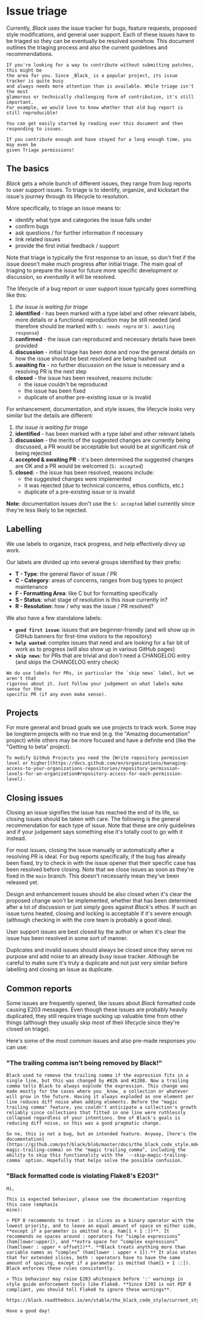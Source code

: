 # Issue triage 
 
Currently, _Black_ uses the issue tracker for bugs, feature requests, proposed style 
modifications, and general user support. Each of these issues have to be triaged so they 
can be eventually be resolved somehow. This document outlines the triaging process and 
also the current guidelines and recommendations. 
 
```{tip} 
If you're looking for a way to contribute without submitting patches, this might be 
the area for you. Since _Black_ is a popular project, its issue tracker is quite busy 
and always needs more attention than is available. While triage isn't the most 
glamorous or technically challenging form of contribution, it's still important. 
For example, we would love to know whether that old bug report is still reproducible! 
 
You can get easily started by reading over this document and then responding to issues. 
 
If you contribute enough and have stayed for a long enough time, you may even be 
given Triage permissions! 
``` 
 
## The basics 
 
_Black_ gets a whole bunch of different issues, they range from bug reports to user 
support issues. To triage is to identify, organize, and kickstart the issue's journey 
through its lifecycle to resolution. 
 
More specifically, to triage an issue means to: 
 
- identify what type and categories the issue falls under 
- confirm bugs 
- ask questions / for further information if necessary 
- link related issues 
- provide the first initial feedback / support 
 
Note that triage is typically the first response to an issue, so don't fret if the issue 
doesn't make much progress after initial triage. The main goal of triaging to prepare 
the issue for future more specific development or discussion, so _eventually_ it will be 
resolved. 
 
The lifecycle of a bug report or user support issue typically goes something like this: 
 
1. _the issue is waiting for triage_ 
2. **identified** - has been marked with a type label and other relevant labels, more 
   details or a functional reproduction may be still needed (and therefore should be 
   marked with `S: needs repro` or `S: awaiting response`) 
3. **confirmed** - the issue can reproduced and necessary details have been provided 
4. **discussion** - initial triage has been done and now the general details on how the 
   issue should be best resolved are being hashed out 
5. **awaiting fix** - no further discussion on the issue is necessary and a resolving PR 
   is the next step 
6. **closed** - the issue has been resolved, reasons include: 
   - the issue couldn't be reproduced 
   - the issue has been fixed 
   - duplicate of another pre-existing issue or is invalid 
 
For enhancement, documentation, and style issues, the lifecycle looks very similar but 
the details are different: 
 
1. _the issue is waiting for triage_ 
2. **identified** - has been marked with a type label and other relevant labels 
3. **discussion** - the merits of the suggested changes are currently being discussed, a 
   PR would be acceptable but would be at significant risk of being rejected 
4. **accepted & awaiting PR** - it's been determined the suggested changes are OK and a 
   PR would be welcomed (`S: accepted`) 
5. **closed**: - the issue has been resolved, reasons include: 
   - the suggested changes were implemented 
   - it was rejected (due to technical concerns, ethos conflicts, etc.) 
   - duplicate of a pre-existing issue or is invalid 
 
**Note**: documentation issues don't use the `S: accepted` label currently since they're 
less likely to be rejected. 
 
## Labelling 
 
We use labels to organize, track progress, and help effectively divvy up work. 
 
Our labels are divided up into several groups identified by their prefix: 
 
- **T - Type**: the general flavor of issue / PR 
- **C - Category**: areas of concerns, ranges from bug types to project maintenance 
- **F - Formatting Area**: like C but for formatting specifically 
- **S - Status**: what stage of resolution is this issue currently in? 
- **R - Resolution**: how / why was the issue / PR resolved? 
 
We also have a few standalone labels: 
 
- **`good first issue`**: issues that are beginner-friendly (and will show up in GitHub 
  banners for first-time visitors to the repository) 
- **`help wanted`**: complex issues that need and are looking for a fair bit of work as 
  to progress (will also show up in various GitHub pages) 
- **`skip news`**: for PRs that are trivial and don't need a CHANGELOG entry (and skips 
  the CHANGELOG entry check) 
 
```{note} 
We do use labels for PRs, in particular the `skip news` label, but we aren't that 
rigorous about it. Just follow your judgement on what labels make sense for the 
specific PR (if any even make sense). 
``` 
 
## Projects 
 
For more general and broad goals we use projects to track work. Some may be longterm 
projects with no true end (e.g. the "Amazing documentation" project) while others may be 
more focused and have a definite end (like the "Getting to beta" project). 
 
```{note} 
To modify GitHub Projects you need the [Write repository permission level or higher](https://docs.github.com/en/organizations/managing-access-to-your-organizations-repositories/repository-permission-levels-for-an-organization#repository-access-for-each-permission-level). 
``` 
 
## Closing issues 
 
Closing an issue signifies the issue has reached the end of its life, so closing issues 
should be taken with care. The following is the general recommendation for each type of 
issue. Note that these are only guidelines and if your judgement says something else 
it's totally cool to go with it instead. 
 
For most issues, closing the issue manually or automatically after a resolving PR is 
ideal. For bug reports specifically, if the bug has already been fixed, try to check in 
with the issue opener that their specific case has been resolved before closing. Note 
that we close issues as soon as they're fixed in the `main` branch. This doesn't 
necessarily mean they've been released yet. 
 
Design and enhancement issues should be also closed when it's clear the proposed change 
won't be implemented, whether that has been determined after a lot of discussion or just 
simply goes against _Black_'s ethos. If such an issue turns heated, closing and locking 
is acceptable if it's severe enough (although checking in with the core team is probably 
a good idea). 
 
User support issues are best closed by the author or when it's clear the issue has been 
resolved in some sort of manner. 
 
Duplicates and invalid issues should always be closed since they serve no purpose and 
add noise to an already busy issue tracker. Although be careful to make sure it's truly 
a duplicate and not just very similar before labelling and closing an issue as 
duplicate. 
 
## Common reports 
 
Some issues are frequently opened, like issues about _Black_ formatted code causing E203 
messages. Even though these issues are probably heavily duplicated, they still require 
triage sucking up valuable time from other things (although they usually skip most of 
their lifecycle since they're closed on triage). 
 
Here's some of the most common issues and also pre-made responses you can use: 
 
### "The trailing comma isn't being removed by Black!" 
 
```text 
Black used to remove the trailing comma if the expression fits in a single line, but this was changed by #826 and #1288. Now a trailing comma tells Black to always explode the expression. This change was made mostly for the cases where you _know_ a collection or whatever will grow in the future. Having it always exploded as one element per line reduces diff noise when adding elements. Before the "magic trailing comma" feature, you couldn't anticipate a collection's growth reliably since collections that fitted in one line were ruthlessly collapsed regardless of your intentions. One of Black's goals is reducing diff noise, so this was a good pragmatic change. 
 
So no, this is not a bug, but an intended feature. Anyway, [here's the documentation](https://github.com/psf/black/blob/master/docs/the_black_code_style.md#the-magic-trailing-comma) on the "magic trailing comma", including the ability to skip this functionality with the `--skip-magic-trailing-comma` option. Hopefully that helps solve the possible confusion. 
``` 
 
### "Black formatted code is violating Flake8's E203!" 
 
```text 
Hi, 
 
This is expected behaviour, please see the documentation regarding this case (emphasis 
mine): 
 
> PEP 8 recommends to treat : in slices as a binary operator with the lowest priority, and to leave an equal amount of space on either side, **except if a parameter is omitted (e.g. ham[1 + 1 :])**. It recommends no spaces around : operators for “simple expressions” (ham[lower:upper]), and **extra space for “complex expressions” (ham[lower : upper + offset])**. **Black treats anything more than variable names as “complex” (ham[lower : upper + 1]).** It also states that for extended slices, both : operators have to have the same amount of spacing, except if a parameter is omitted (ham[1 + 1 ::]). Black enforces these rules consistently. 
 
> This behaviour may raise E203 whitespace before ':' warnings in style guide enforcement tools like Flake8. **Since E203 is not PEP 8 compliant, you should tell Flake8 to ignore these warnings**. 
 
https://black.readthedocs.io/en/stable/the_black_code_style/current_style.html#slices 
 
Have a good day! 
``` 
                                                                                                                                                                                                                                                                                                